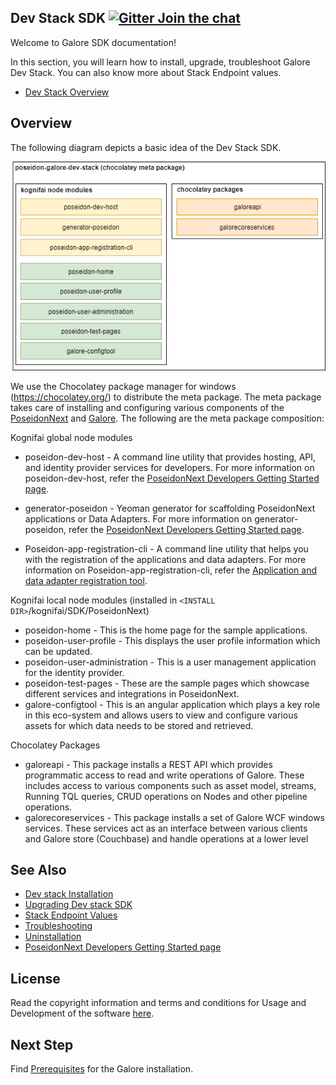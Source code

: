 

## Dev Stack SDK [![Gitter Join the chat](https://badges.gitter.im/Join%20Chat.svg)](https://gitter.im/kognifai/Lobby)

Welcome to Galore SDK documentation!

In this section, you will learn how to install, upgrade, troubleshoot Galore Dev Stack. You can also know  more about  Stack Endpoint values.

- [Dev Stack Overview](#Overview)


## Overview

The following diagram depicts a basic idea of the Dev Stack SDK.

![](.%20Images/Dev%20stack%20SDK%20overview.png)

We use the Chocolatey package manager for windows (https://chocolatey.org/) to distribute the meta package. The meta package takes care of installing and configuring various components of the [PoseidonNext](https://github.com/kognifai/PoseidonNext-Framework) and [Galore](https://github.com/kognifai/Galore).  The following are the meta package composition:

Kognifai global node modules
-	poseidon-dev-host - A command line utility that provides hosting, API, and identity provider services for developers. For more information on poseidon-dev-host, refer the [PoseidonNext Developers Getting Started page](https://github.com/kognifai/PoseidonNext-Framework/blob/master/Developers-Getting-Started.md).

-	generator-poseidon -  Yeoman generator for scaffolding PoseidonNext applications or Data Adapters.  For more information on generator-poseidon, refer the [PoseidonNext Developers Getting Started page](https://github.com/kognifai/PoseidonNext-Framework/blob/master/Developers-Getting-Started.md).
-	Poseidon-app-registration-cli - A command line utility that helps you with the registration of the applications and data adapters. For more information on Poseidon-app-registration-cli, refer the [Application and data adapter registration tool](https://github.com/kognifai/PoseidonNext-Framework/blob/master/PoseidonNext-documentation/Guides/CLI-tool-for-registering-apps-and-data-adapters.md).

Kognifai local node modules (installed in ```<INSTALL DIR>```/kognifai/SDK/PoseidonNext)
- poseidon-home - This is the home page for the sample applications.
- poseidon-user-profile - This displays the user profile information which can be updated.
- poseidon-user-administration - This is a user management application for the identity provider. 
- poseidon-test-pages - These are the sample pages which showcase different services and integrations in PoseidonNext.
- galore-configtool - This is an angular application which plays a key role in this eco-system and allows users to view and configure various assets for which data needs to be stored and retrieved. 

Chocolatey Packages
- galoreapi - This package installs a REST API which provides programmatic access to read and write operations of Galore. These includes access to various components such as asset model, streams, Running TQL queries, CRUD operations on Nodes and other pipeline operations.
- galorecoreservices - This package installs a set of Galore WCF windows services. These services act as an interface between various clients and Galore store (Couchbase) and handle operations at a lower level


## See Also
- [Dev stack Installation](Installation.md)
- [Upgrading Dev stack SDK](Upgrading%20Dev%20stack.md)
- [Stack Endpoint Values](Stack%20Endpoint%20Values.md)
- [Troubleshooting](Troubleshooting.md)
- [Uninstallation](Uninstallation.md)
- [PoseidonNext Developers Getting Started page](https://github.com/kognifai/PoseidonNext-Framework#developers-getting-started-page)

## License
Read the copyright information and terms and conditions for Usage and Development of the software [here](https://github.com/kognifai/Kognifai/blob/master/License.md#copyright--year-kongsberg-digital-as).

## Next Step

Find [Prerequisites](Prerequisites.md) for the Galore installation.

